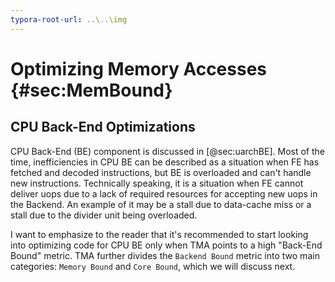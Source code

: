 ```yaml
---
typora-root-url: ..\..\img
---
```


# Optimizing Memory Accesses {#sec:MemBound}

## CPU Back-End Optimizations

CPU Back-End (BE) component is discussed in [@sec:uarchBE]. Most of the time, inefficiencies in CPU BE can be described as a situation when FE has fetched and decoded instructions, but BE is overloaded and can't handle new instructions. Technically speaking, it is a situation when FE cannot deliver uops due to a lack of required resources for accepting new uops in the Backend. An example of it may be a stall due to data-cache miss or a stall due to the divider unit being overloaded.

I want to emphasize to the reader that it's recommended to start looking into optimizing code for CPU BE only when TMA points to a high "Back-End Bound" metric. TMA further divides the `Backend Bound` metric into two main categories: `Memory Bound` and `Core Bound`, which we will discuss next.
